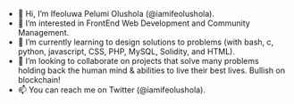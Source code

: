- 👋 Hi, I’m Ifeoluwa Pelumi Olushola (@iamifeolushola).
- 👀 I’m interested in FrontEnd Web Development and Community Management.
- 🌱 I’m currently learning to design solutions to problems (with bash, c, python, javascript, CSS, PHP, MySQL, Solidity, and HTML).
- 💞️ I’m looking to collaborate on projects that solve many problems holding back the human mind & abilities to live their best lives. Bullish on blockchain!
- 📫 You can reach me on Twitter (@iamifeolushola).

<!---
iamifeolushola/iamifeolushola is a ✨ special ✨ repository because its `README.md` (this file) appears on your GitHub profile.
You can click the Preview link to take a look at your changes.
--->
